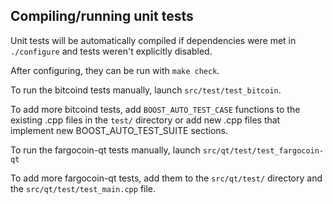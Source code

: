 Compiling/running unit tests
------------------------------------

Unit tests will be automatically compiled if dependencies were met in `./configure`
and tests weren't explicitly disabled.

After configuring, they can be run with `make check`.

To run the bitcoind tests manually, launch `src/test/test_bitcoin`.

To add more bitcoind tests, add `BOOST_AUTO_TEST_CASE` functions to the existing
.cpp files in the `test/` directory or add new .cpp files that
implement new BOOST_AUTO_TEST_SUITE sections.

To run the fargocoin-qt tests manually, launch `src/qt/test/test_fargocoin-qt`

To add more fargocoin-qt tests, add them to the `src/qt/test/` directory and
the `src/qt/test/test_main.cpp` file.
